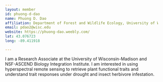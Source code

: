 ```yaml
---
layout: member
id: phuong-d-dao
name: Phuong D. Dao
affiliation: Department of Forest and Wildlife Ecology, University of Wisconsin-Madison, Madison, Wisconsin, USA
email: pdao2@wisc.edu
website: https://phuong-dao.weebly.com/
lat: 43.076723
long: -89.411918

---
```



I am a Research Associate at the University of Wisconsin-Madison and NSF-ASCEND Biology Integration Institute. I am interested in using hyperspectral remote sensing to retrieve plant functional traits and understand trait responses under drought and insect herbivore infestation. 
